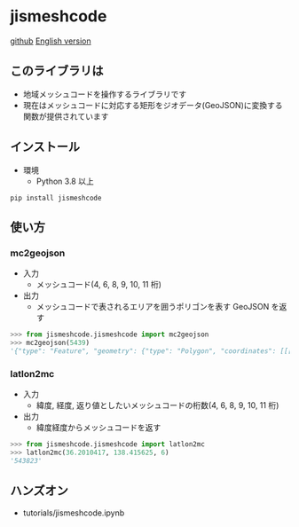 # jismeshcode
[github](https://github.com/itch0323/jismeshcode)
[English version](README_en.md)

## このライブラリは

- 地域メッシュコードを操作するライブラリです
- 現在はメッシュコードに対応する矩形をジオデータ(GeoJSON)に変換する関数が提供されています

## インストール

- 環境
  - Python 3.8 以上

```shell
pip install jismeshcode
```

## 使い方

### mc2geojson

- 入力
  - メッシュコード(4, 6, 8, 9, 10, 11 桁)
- 出力
  - メッシュコードで表されるエリアを囲うポリゴンを表す GeoJSON を返す

```Python
>>> from jismeshcode.jismeshcode import mc2geojson
>>> mc2geojson(5439)
'{"type": "Feature", "geometry": {"type": "Polygon", "coordinates": [[[139, 36.0], [140, 36.0], [140, 36.666666666666664], [139, 36.666666666666664], [139, 36.0]]]}, "properties": {"meshcode": "5439"}}'
```
### latlon2mc
- 入力
  - 緯度, 経度, 返り値としたいメッシュコードの桁数(4, 6, 8, 9, 10, 11 桁)
- 出力
  - 緯度経度からメッシュコードを返す

```Python
>>> from jismeshcode.jismeshcode import latlon2mc
>>> latlon2mc(36.2010417, 138.415625, 6)
'543823'
```

## ハンズオン
- tutorials/jismeshcode.ipynb
